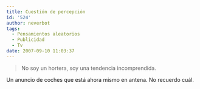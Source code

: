 ```yaml
---
title: Cuestión de percepción
id: '524'
author: neverbot
tags:
  - Pensamientos aleatorios
  - Publicidad
  - Tv
date: 2007-09-10 11:03:37
---
```


> No soy un hortera, soy una tendencia incomprendida.

Un anuncio de coches que está ahora mismo en antena. No recuerdo cuál.